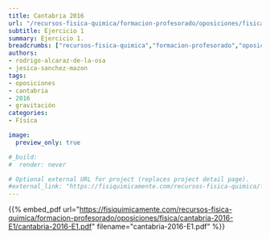 ```yaml
---
title: Cantabria 2016
url: "/recursos-fisica-quimica/formacion-profesorado/oposiciones/fisica/cantabria-2016-E1"
subtitle: Ejercicio 1
summary: Ejercicio 1.
breadcrumbs: ["recursos-fisica-quimica","formacion-profesorado","oposiciones","fisica"]
authors:
- rodrigo-alcaraz-de-la-osa
- jesica-sanchez-mazon
tags:
- oposiciones
- cantabria
- 2016
- gravitación
categories:
- Física

image:
  preview_only: true

#_build:
#  render: never

# Optional external URL for project (replaces project detail page).
#external_link: "https://fisiquimicamente.com/recursos-fisica-quimica/formacion-profesorado/oposiciones/fisica/cantabria-2016-e1/cantabria-2016-E1.pdf"
---
```


{{% embed_pdf url="https://fisiquimicamente.com/recursos-fisica-quimica/formacion-profesorado/oposiciones/fisica/cantabria-2016-E1/cantabria-2016-E1.pdf" filename="cantabria-2016-E1.pdf" %}}